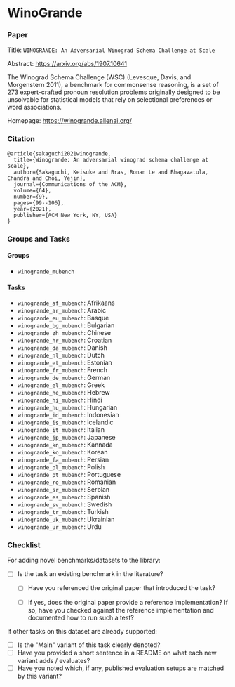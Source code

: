 # WinoGrande

### Paper

Title: `WINOGRANDE: An Adversarial Winograd Schema Challenge at Scale`

Abstract: https://arxiv.org/abs/1907.10641

The Winograd Schema Challenge (WSC) (Levesque, Davis, and Morgenstern 2011), a benchmark for commonsense reasoning, is a set of 273 expert-crafted pronoun resolution problems originally designed to be unsolvable for statistical models that rely on selectional preferences or word associations.

Homepage: https://winogrande.allenai.org/

### Citation

```
@article{sakaguchi2021winogrande,
  title={Winogrande: An adversarial winograd schema challenge at scale},
  author={Sakaguchi, Keisuke and Bras, Ronan Le and Bhagavatula, Chandra and Choi, Yejin},
  journal={Communications of the ACM},
  volume={64},
  number={9},
  pages={99--106},
  year={2021},
  publisher={ACM New York, NY, USA}
}
```

### Groups and Tasks

#### Groups

* `winogrande_mubench`

#### Tasks
* `winogrande_af_mubench`: Afrikaans  
* `winogrande_ar_mubench`: Arabic  
* `winogrande_eu_mubench`: Basque  
* `winogrande_bg_mubench`: Bulgarian  
* `winogrande_zh_mubench`: Chinese  
* `winogrande_hr_mubench`: Croatian  
* `winogrande_da_mubench`: Danish  
* `winogrande_nl_mubench`: Dutch  
* `winogrande_et_mubench`: Estonian  
* `winogrande_fr_mubench`: French  
* `winogrande_de_mubench`: German  
* `winogrande_el_mubench`: Greek  
* `winogrande_he_mubench`: Hebrew  
* `winogrande_hi_mubench`: Hindi 
* `winogrande_hu_mubench`: Hungarian 
* `winogrande_id_mubench`: Indonesian  
* `winogrande_is_mubench`: Icelandic  
* `winogrande_it_mubench`: Italian  
* `winogrande_jp_mubench`: Japanese  
* `winogrande_kn_mubench`: Kannada  
* `winogrande_ko_mubench`: Korean  
* `winogrande_fa_mubench`: Persian  
* `winogrande_pl_mubench`: Polish  
* `winogrande_pt_mubench`: Portuguese  
* `winogrande_ro_mubench`: Romanian  
* `winogrande_sr_mubench`: Serbian  
* `winogrande_es_mubench`: Spanish  
* `winogrande_sv_mubench`: Swedish  
* `winogrande_tr_mubench`: Turkish  
* `winogrande_uk_mubench`: Ukrainian  
* `winogrande_ur_mubench`: Urdu  


### Checklist

For adding novel benchmarks/datasets to the library:
* [ ] Is the task an existing benchmark in the literature?
  * [ ] Have you referenced the original paper that introduced the task?
  * [ ] If yes, does the original paper provide a reference implementation? If so, have you checked against the reference implementation and documented how to run such a test?


If other tasks on this dataset are already supported:
* [ ] Is the "Main" variant of this task clearly denoted?
* [ ] Have you provided a short sentence in a README on what each new variant adds / evaluates?
* [ ] Have you noted which, if any, published evaluation setups are matched by this variant?
